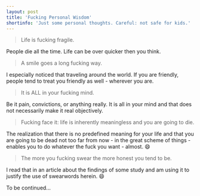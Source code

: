 ```yaml
---
layout: post
title: 'Fucking Personal Wisdom'
shortinfo: 'Just some personal thoughts. Careful: not safe for kids.'
---
```


> Life is fucking fragile.

People die all the time. Life can be over quicker then you think.

> A smile goes a long fucking way.

I especially noticed that traveling around the world. If you are friendly, people tend to treat you friendly as well - wherever you are.

> It is ALL in your fucking mind.

Be it pain, convictions, or anything really. It is all in your mind and that does not necessarily make it real objectively.

> Fucking face it: life is inherently meaningless and you are going to die.

The realization that there is no predefined meaning for your life and that you are going to be dead not too far from now - in the great scheme of things - enables you to do whatever the fuck you want - almost. :smile:

> The more you fucking swear the more honest you tend to be. 

I read that in an article about the findings of some study and am using it to justify the use of swearwords herein. :smile:

To be continued...